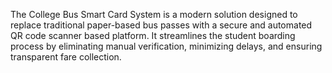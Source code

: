 The College Bus Smart Card System is a modern solution designed to replace traditional paper-based bus passes with a secure and automated QR code scanner based platform. 
It streamlines the student boarding process by eliminating manual verification, minimizing delays, and ensuring transparent fare collection.
